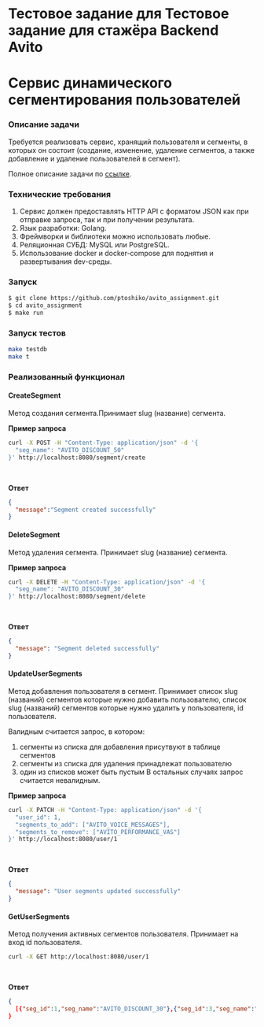# Тестовое задание для Тестовое задание для стажёра Backend Avito
# Сервис динамического сегментирования пользователей

### Описание задачи

Требуется реализовать сервис, хранящий пользователя и сегменты, в которых он состоит (создание, изменение, удаление сегментов, а также добавление и удаление пользователей в сегмент). 

Полное описание задачи по [ссылке](https://github.com/avito-tech/backend-trainee-assignment-2023).

### Технические требования 

1. Сервис должен предоставлять HTTP API с форматом JSON как при отправке запроса, так и при получении результата.
2. Язык разработки: Golang.
3. Фреймворки и библиотеки можно использовать любые.
4. Реляционная СУБД: MySQL или PostgreSQL.
5. Использование docker и docker-compose для поднятия и развертывания dev-среды.

### Запуск
```bash
$ git clone https://github.com/ptoshiko/avito_assignment.git
$ cd avito_assignment
$ make run
```

### Запуск тестов 
```bash
make testdb
make t
```

### Реализованный функционал 

#### CreateSegment  
Метод создания сегмента.Принимает slug (название) сегмента.

**Пример запроса** 

```bash
curl -X POST -H "Content-Type: application/json" -d '{
  "seg_name": "AVITO_DISCOUNT_50"           
}' http://localhost:8080/segment/create

```
<br>

**Ответ**
```json
{
  "message":"Segment created successfully"
}
```

#### DeleteSegment 
Метод удаления сегмента. Принимает slug (название) сегмента.

**Пример запроса** 

```bash
curl -X DELETE -H "Content-Type: application/json" -d '{
  "seg_name": "AVITO_DISCOUNT_30"
}' http://localhost:8080/segment/delete

```
<br>

**Ответ**
```json
{
  "message": "Segment deleted successfully"
}
```

#### UpdateUserSegments 
Метод добавления пользователя в сегмент. Принимает список slug (названий) сегментов которые нужно добавить пользователю, список slug (названий) сегментов которые нужно удалить у пользователя, id пользователя.


Валидным считается запрос, в котором:
1. сегменты из списка для добавления присутвуют в таблице сегментов 
2. сегменты из списка для удаления принадлежат пользователю
3. один из списков может быть пустым 
В остальных случаях запрос считается невалидным. 

**Пример запроса** 

```bash
curl -X PATCH -H "Content-Type: application/json" -d '{
  "user_id": 1,
  "segments_to_add": ["AVITO_VOICE_MESSAGES"],
  "segments_to_remove": ["AVITO_PERFORMANCE_VAS"]
}' http://localhost:8080/user/1

```
<br>

**Ответ**
```json
{
  "message": "User segments updated successfully"
}
```

#### GetUserSegments
Метод получения активных сегментов пользователя. Принимает на вход id пользователя.

```bash
curl -X GET http://localhost:8080/user/1

```
<br>

**Ответ**
```json
{
  [{"seg_id":1,"seg_name":"AVITO_DISCOUNT_30"},{"seg_id":3,"seg_name":"AVITO_VOICE_MESSAGES"}]
}
```




